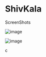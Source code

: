 # ShivKala

ScreenShots

![image](https://user-images.githubusercontent.com/46760095/193949718-9b3633fb-0f7a-43ba-8e3e-da4f1197734c.png)

![image](https://user-images.githubusercontent.com/46760095/193949872-3f1781b6-68f1-41ae-81ec-a5fda2c2a2e0.png)

c
